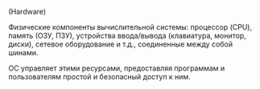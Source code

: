 (Hardware)

Физические компоненты вычислительной системы: процессор (CPU), память (ОЗУ, ПЗУ), устройства ввода/вывода (клавиатура, монитор, диски), сетевое оборудование и т.д., соединенные между собой шинами.

ОС управляет этими ресурсами, предоставляя программам и пользователям простой и безопасный доступ к ним.